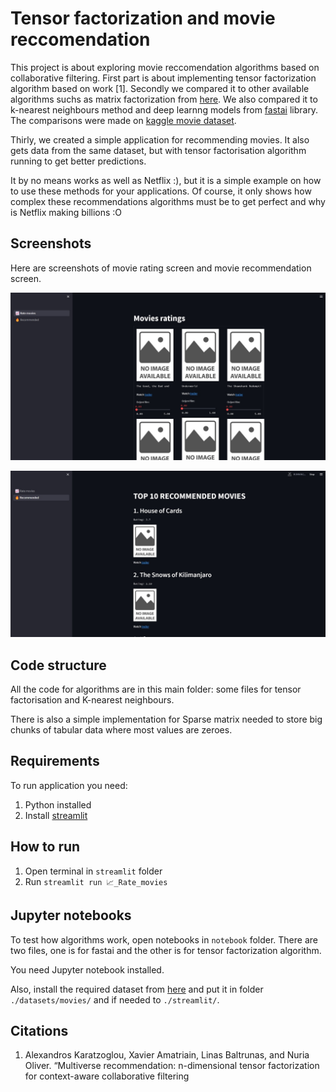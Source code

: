 # Tensor factorization and movie reccomendation

This project is about exploring movie reccomendation algorithms based
on collaborative filtering.
First part is about implementing tensor factorization algorithm based 
on work [1].
Secondly we compared it to other available algorithms suchs as matrix
factorization from
[here](https://towardsdatascience.com/recommendation-system-matrix-factorization-d61978660b4b#:~:text=Matrix%20factorization%20is%20a%20collaborative,both%20item%20and%20user%20entities).
We also compared it to k-nearest neighbours method and deep learnng
models from [fastai](https://www.fast.ai/) library.
The comparisons were made on
[kaggle movie dataset](https://www.kaggle.com/datasets/rounakbanik/the-movies-dataset?select=ratings.csv).

Thirly, we created a simple application for recommending movies. It also
gets data from the same dataset, but with tensor factorisation algorithm
running to get better predictions.

It by no means works as well as Netflix :), but it is a simple example on
how to use these methods for your applications. Of course, it only shows how
complex these recommendations algorithms must be to get perfect and why
is Netflix making billions :O

## Screenshots

Here are screenshots of movie rating screen and movie recommendation screen.

![screen-1.jpeg](images%2Fscreen-1.jpeg)

![screen-2.jpeg](images%2Fscreen-2.jpeg)

## Code structure

All the code for algorithms are in this main folder: some files for
tensor factorisation and K-nearest neighbours.

There is also a simple implementation for Sparse matrix needed to store
big chunks of tabular data where most values are zeroes.

## Requirements

To run application you need:

1. Python installed 
2. Install [streamlit](https://docs.streamlit.io/library/get-started/installation)

## How to run

1. Open terminal in `streamlit` folder
2. Run `streamlit run 📈_Rate_movies`

## Jupyter notebooks

To test how algorithms work, open notebooks in `notebook` folder.
There are two files, one is for fastai and the other is for tensor
factorization algorithm.

You need Jupyter notebook installed.

Also, install the required dataset from 
[here](https://www.kaggle.com/datasets/rounakbanik/the-movies-dataset?select=ratings.csv)
and put it in folder `./datasets/movies/` and if needed to `./streamlit/`.

## Citations 
1. Alexandros Karatzoglou, Xavier Amatriain, Linas Baltrunas, and Nuria
Oliver. “Multiverse recommendation: n-dimensional tensor factorization for
context-aware collaborative filtering